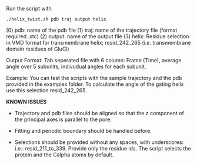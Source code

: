 
Run the script with

``./helix_twist.sh pdb traj output helix`` 

(0) pdb: name of the pdb file 
(1) traj: name of the trajectory file (format required .xtc)
(2) output: name of the output file
(3) helix: Residue selection in VMD format for transmembrane helix; resid_242_265 (i.e. transmembrane domain residues of GluCl) 

Output Format: Tab seperated file with 6 column: Frame (Time), average angle over 5 subunits, indivudual angles for each subunit.

Example: You can test the scripts with the sample trajectory and the pdb provided in the examples folder. To calculate the angle of the gating helix use this selection resid_242_265.

**KNOWN ISSUES**

- Trajectory and pdb files should be aligned so that the z component of the principal axes is parallel to the pore. 

- Fitting and periodic boundary should be handled before.
 
- Selections should be provided without any spaces, with underscores: i.e.: resid_211_to_339. Provide only the residue ids. The script selects the protein and the Calpha atoms by default. 